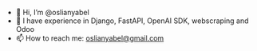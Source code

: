 - 👋 Hi, I’m @oslianyabel
- 💼 I have experience in Django, FastAPI, OpenAI SDK, webscraping and Odoo
- 📫 How to reach me: oslianyabel@gmail.com

<!---
oslianyabel/oslianyabel is a ✨ special ✨ repository because its `README.md` (this file) appears on your GitHub profile.
You can click the Preview link to take a look at your changes.
--->
